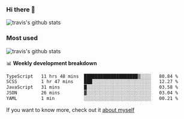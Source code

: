 ### Hi there 👋

<!--
**HondryTravis/HondryTravis** is a ✨ _special_ ✨ repository because its `README.md` (this file) appears on your GitHub profile.

Here are some ideas to get you started:

- 🔭 I’m currently working on ...
- 🌱 I’m currently learning ...
- 👯 I’m looking to collaborate on ...
- 🤔 I’m looking for help with ...
- 💬 Ask me about ...
- 📫 How to reach me: ...
- 😄 Pronouns: ...
- ⚡ Fun fact: ...
-->

![travis's github stats](https://github-readme-stats.vercel.app/api?username=HondryTravis&hide=stars)
### Most used
![travis's github stats](https://github-readme-stats.anuraghazra1.vercel.app/api/top-langs/?username=HondryTravis&layout=compact&hide_title=true)

📊 **Weekly development breakdown**

<!--START_SECTION:waka-->

```txt
TypeScript   11 hrs 48 mins  ████████████████████▒░░░░   80.84 %
SCSS         1 hr 47 mins    ███░░░░░░░░░░░░░░░░░░░░░░   12.27 %
JavaScript   31 mins         █░░░░░░░░░░░░░░░░░░░░░░░░   03.58 %
JSON         26 mins         ▓░░░░░░░░░░░░░░░░░░░░░░░░   03.04 %
YAML         1 min           ░░░░░░░░░░░░░░░░░░░░░░░░░   00.21 %
```

<!--END_SECTION:waka-->

If you want to know more, check out it [about myself](https://hondrytravis.github.io/)

